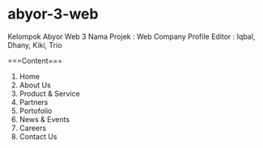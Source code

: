 # abyor-3-web
Kelompok Abyor Web 3
Nama Projek : Web Company Profile
Editor : Iqbal, Dhany, Kiki, Trio

===Content===
1. Home
2. About Us
3. Product & Service
4. Partners
5. Portofolio
6. News & Events
7. Careers
8. Contact Us